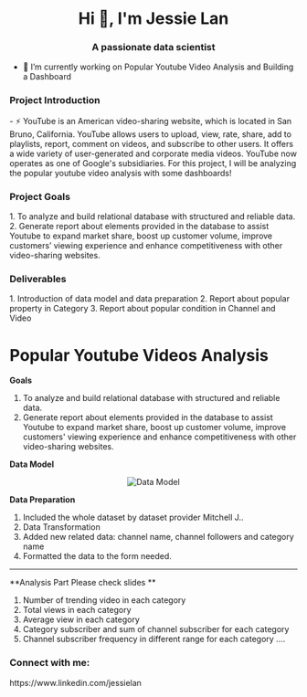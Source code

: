 <h1 align="center">Hi 👋, I'm Jessie Lan</h1>
<h3 align="center">A passionate data scientist</h3>

- 🔭 I’m currently working on Popular Youtube Video Analysis and Building a Dashboard
<h3 align="left">Project Introduction</h3>
- ⚡  YouTube is an American video-sharing website, which is located in San Bruno, California. YouTube allows users to upload, view, rate, share, add to playlists, report, comment on videos, and subscribe to other users. It offers a wide variety of user-generated and corporate media videos. YouTube now operates as one of Google's subsidiaries. For this project, I will be analyzing the popular youtube video analysis with some dashboards!

<h3 align="left">Project Goals</h3>
<p align="left">
1.	To analyze and build relational database with structured and reliable data.
2.	Generate report about elements provided in the database to assist Youtube to expand market share, boost up customer volume, improve customers’ viewing experience and enhance competitiveness with other video-sharing websites. 
</p>
<h3 align="left">Deliverables</h3>
<p align="left">
1.	Introduction of data model and data preparation
2.	Report about popular property in Category
3.	Report about popular condition in Channel and Video  

# Popular Youtube Videos Analysis
**Goals**

1. To analyze and build relational database with structured and reliable data.
2. Generate report about elements provided in the database to assist Youtube to expand market share, boost up customer volume, improve customers&#39; viewing experience and enhance competitiveness with other video-sharing websites.
 

**Data Model**
 <p align="center"> 
  <img src="https://github.com/Ljx4261/SQL-project-Youtube-Business-Analysis/blob/main/youtuBe_jl11190.jpg?raw=true " width= "auto" alt="Data Model"> 
  </p>

**Data Preparation**

1. Included the whole dataset by dataset provider Mitchell J..
2. Data Transformation
3. Added new related data: channel name, channel followers and category name
4. Formatted the data to the form needed.
---
**Analysis Part Please check slides **

1. Number of trending video in each category
2. Total views in each category
3. Average view in each category
4. Category subscriber and sum of channel subscriber for each category
5. Channel subscriber frequency in different range for each category
....
<h3 align="left">Connect with me:</h3>https://www.linkedin.com/jessielan
